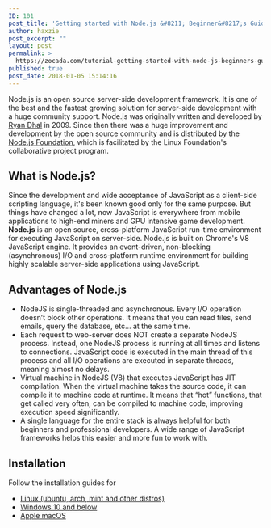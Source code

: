 ```yaml
---
ID: 101
post_title: 'Getting started with Node.js &#8211; Beginner&#8217;s Guide'
author: haxzie
post_excerpt: ""
layout: post
permalink: >
  https://zocada.com/tutorial-getting-started-with-node-js-beginners-guide/
published: true
post_date: 2018-01-05 15:14:16
---
```

Node.js is an open source server-side development framework. It is one of the best and the fastest growing solution for server-side development with a huge community support. Node.js was originally written and developed by <a href="https://twitter.com/ryanmdahl" target="_blank" rel="noopener">Ryan Dhal</a> in 2009. Since then there was a huge improvement and development by the open source community and is distributed by the <a href="https://nodejs.org" target="_blank" rel="noopener">Node.js Foundation</a>, which is facilitated by the Linux Foundation's collaborative project program.
<h2>What is Node.js?</h2>
Since the development and wide acceptance of JavaScript as a client-side scripting language, it's been known good only for the same purpose. But things have changed a lot, now JavaScript is everywhere from mobile applications to high-end miners and GPU intensive game development. <strong>Node.js</strong> is an open source, cross-platform JavaScript run-time environment for executing JavaScript on server-side. Node.js is built on Chrome's V8 JavaScript engine. It provides an event-driven, non-blocking (asynchronous) I/O and cross-platform runtime environment for building highly scalable server-side applications using JavaScript.
<h2>Advantages of Node.js</h2>
<ul>
 	<li>NodeJS is single-threaded and asynchronous. Every I/O operation doesn’t block other operations. It means that you can read files, send emails, query the database, etc… at the same time.</li>
 	<li>Each request to web-server does NOT create a separate NodeJS process. Instead, one NodeJS process is running at all times and listens to connections. JavaScript code is executed in the main thread of this process and all I/O operations are executed in separate threads, meaning almost no delays.</li>
 	<li>Virtual machine in NodeJS (V8) that executes JavaScript has JIT compilation. When the virtual machine takes the source code, it can compile it to machine code at runtime. It means that “hot” functions, that get called very often, can be compiled to machine code, improving execution speed significantly.</li>
 	<li>A single language for the entire stack is always helpful for both beginners and professional developers. A wide range of JavaScript frameworks helps this easier and more fun to work with.</li>
</ul>
<h2>Installation</h2>
Follow the installation guides for
<ul>
 	<li><a href="http://zocada.com/installing-node-js-in-ubuntu-and-other-linux-distros/" target="_blank" rel="noopener">Linux (ubuntu, arch, mint and other distros)</a></li>
 	<li><a href="http://zocada.com/installing-node-js-in-windows-10-and-below/" target="_blank" rel="noopener">Windows 10 and below</a></li>
 	<li><a href="http://zocada.com/installing-node-js-in-apple-macos/" target="_blank" rel="noopener">Apple macOS</a></li>
</ul>